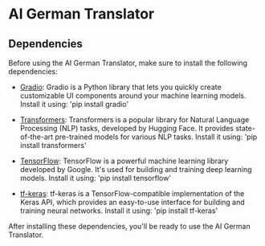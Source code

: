 # AI German Translator

## Dependencies

Before using the AI German Translator, make sure to install the following dependencies:

- [Gradio](https://pypi.org/project/gradio/): Gradio is a Python library that lets you quickly create customizable UI components around your machine learning models. Install it using: 'pip install gradio'

- [Transformers](https://huggingface.co/transformers/): Transformers is a popular library for Natural Language Processing (NLP) tasks, developed by Hugging Face. It provides state-of-the-art pre-trained models for various NLP tasks. Install it using: 'pip install transformers'

- [TensorFlow](https://www.tensorflow.org/): TensorFlow is a powerful machine learning library developed by Google. It's used for building and training deep learning models. Install it using: 'pip install tensorflow'

- [tf-keras](https://pypi.org/project/tf-keras/): tf-keras is a TensorFlow-compatible implementation of the Keras API, which provides an easy-to-use interface for building and training neural networks. Install it using: 'pip install tf-keras'

After installing these dependencies, you'll be ready to use the AI German Translator.

